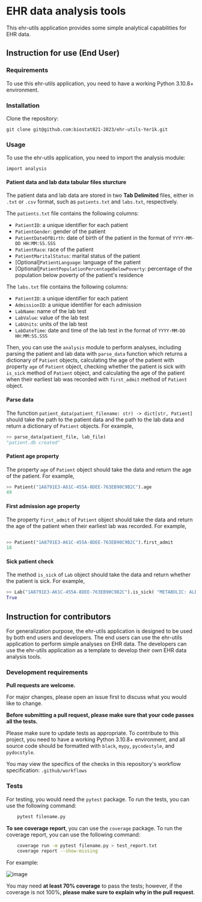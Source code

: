# EHR data analysis tools

This ehr-utils application provides some simple analytical capabilities for EHR data.

## Instruction for use (End User)

### Requirements

To use this ehr-utils application, you need to have a working Python 3.10.8+ environment.

### Installation

Clone the repository:

    git clone git@github.com:biostat821-2023/ehr-utils-Yer1k.git

### Usage

To use the ehr-utils application, you need to import the analysis module:

    import analysis

#### Patient data and lab data tabular files sturcture

The patient data and lab data are stored in two **Tab Delimited** files, either in `.txt` or `.csv` format, such as `patients.txt` and `labs.txt`, respectively.

The `patients.txt` file contains the following columns:

- `PatientID`: a unique identifier for each patient
- `PatientGender`: gender of the patient
- `PatientDateOfBirth`: date of birth of the patient in the format of `YYYY-MM-DD HH:MM:SS.SSS`
- `PatientRace`: race of the patient
- `PatientMaritalStatus`: marital status of the patient
- [Optional]`PatientLanguage`: language of the patient
- [Optional]`PatientPopulationPercentageBelowPoverty`: percentage of the population below poverty of the patient's residence

The `labs.txt` file contains the following columns:

- `PatientID`: a unique identifier for each patient
- `AdmissionID`: a unique identifier for each admission
- `LabName`: name of the lab test
- `LabValue`: value of the lab test
- `LabUnits`: units of the lab test
- `LabDateTime`: date and time of the lab test in the format of `YYYY-MM-DD HH:MM:SS.SSS`


Then, you can use the `analysis` module to perform analyses, including parsing the patient and lab data with `parse_data` function which returns a dictionary of `Patient` objects, calculating the age of the patient with property `age` of `Patient` object, checking whether the patient is sick with `is_sick` method of `Patient` object, and calculating the age of the patient when their earliest lab was recorded with `first_admit` method of `Patient` object.


#### Parse data
The function `patient_data(patient_filename: str) -> dict[str, Patient]` should take the path to the patient data and the path to the lab data and return a dictionary of `Patient` objects. For example,

```python
>> parse_data(patient_file, lab_file)
"patient.db created"

```

#### Patient age property
The property `age` of `Patient` object should take the data and return the age of the patient. For example,

```python
>> Patient("1A8791E3-A61C-455A-8DEE-763EB90C9B2C").age
49
```

#### First admission age property
The property `first_admit` of `Patient` object should take the data and return the age of the patient when their earliest lab was recorded. For example,

```python

>> Patient("1A8791E3-A61C-455A-8DEE-763EB90C9B2C").first_admit
18
```

#### Sick patient check
The method `is_sick` of `Lab` object should take the data and return whether the patient is sick. For example,

```python
>> Lab("1A8791E3-A61C-455A-8DEE-763EB90C9B2C").is_sick( "METABOLIC: ALBUMIN", ">", 4.0)
True
```


## Instruction for contributors

For generalization purpose, the ehr-utils application is designed to be used by both end users and developers. The end users can use the ehr-utils application to perform simple analyses on EHR data. The developers can use the ehr-utils application as a template to develop their own EHR data analysis tools.

### Development requirements
**Pull requests are welcome.**

For major changes, please open an issue first to discuss what you would like to change. 

**Before submitting a pull request, please make sure that your code passes all the tests.**

Please make sure to update tests as appropriate. To contribute to this project, you need to have a working Python 3.10.8+ environment, and all source code should be formatted with `black`, `mypy`, `pycodestyle`, and `pydocstyle`. 

You may view the specifics of the checks in this repository's workflow specification: `.github/workflows`

### Tests
For testing, you would need the `pytest` package. To run the tests, you can use the following command:
```bash
    pytest filename.py
```

**To see coverage report**, you can use the `coverage` package. To run the coverage report, you can use the following command:
```bash
    coverage run -m pytest filename.py > test_report.txt
    coverage report --show-missing
```

For example:

![image](https://user-images.githubusercontent.com/81750079/230937155-ddac79dd-4402-4895-87ae-598be8f3d6d9.png)

You may need **at least 70% coverage** to pass the tests; however, if the coverage is not 100%, **please make sure to explain why in the pull request**.
